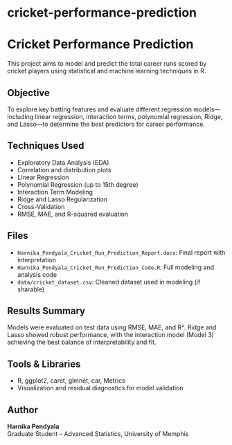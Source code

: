 # cricket-performance-prediction

# Cricket Performance Prediction

This project aims to model and predict the total career runs scored by cricket players using statistical and machine learning techniques in R. 

## Objective
To explore key batting features and evaluate different regression models—including linear regression, interaction terms, polynomial regression, Ridge, and Lasso—to determine the best predictors for career performance.

## Techniques Used
- Exploratory Data Analysis (EDA)
- Correlation and distribution plots
- Linear Regression
- Polynomial Regression (up to 15th degree)
- Interaction Term Modeling
- Ridge and Lasso Regularization
- Cross-Validation
- RMSE, MAE, and R-squared evaluation

## Files
- `Harnika_Pendyala_Cricket_Run_Prediction_Report.docx`: Final report with interpretation
- `Harnika_Pendyala_Cricket_Run_Prediction_Code.R`: Full modeling and analysis code
- `data/cricket_dataset.csv`: Cleaned dataset used in modeling (if sharable)

## Results Summary
Models were evaluated on test data using RMSE, MAE, and R². Ridge and Lasso showed robust performance, with the interaction model (Model 3) achieving the best balance of interpretability and fit.

## Tools & Libraries
- R, ggplot2, caret, glmnet, car, Metrics
- Visualization and residual diagnostics for model validation

## Author
**Harnika Pendyala**  
Graduate Student – Advanced Statistics, University of Memphis  
